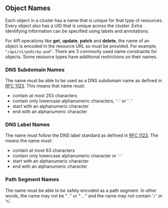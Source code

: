 ## Object Names

Each object in a cluster has a name that is unique for that type of resources.
Every object also has a UID that is unique across the cluster. Extra
identifying information can be specified using labels and annotations.

For API operations like **get**, **update**, **patch** and **delete**, the
name of an object is encoded in the resource URL so must be provided.
For example, `"/api/v1/pods/my-pod"`.
There are 3 commonly used name constraints for objects. Some resource types
have additional restrictions on their names.

### DNS Subdomain Names

The name must be able to be used as a DNS subdomain name as defined in
[RFC 1123](https://tools.ietf.org/html/rfc1123). This means that name must:

- contain at most 253 characters
- contain only lowercase alphanumeric characters, '`-`' or '`.`'
- start with an alphanumeric character
- end with an alphanumeric character

### DNS Label Names

The name must follow the DNS label standard as defined in
[RFC 1123](https://tools.ietf.org/html/rfc1123). The means the name must:

- contain at most 63 characters
- contain only lowercase alphanumeric character or '`-`'
- start with an alphanumeric character
- end with an alphanumeric character

### Path Segment Names

The name must be able to be safely encoded as a path segment. In other words,
the name may not be "`.`" or "`..`" and the name may not contain '`/`' or
'`%`'.

